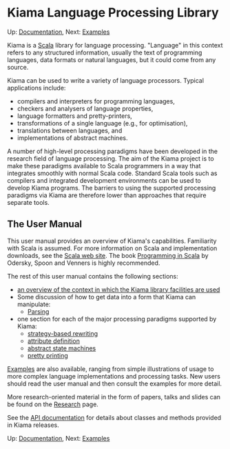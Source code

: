 # Kiama Language Processing Library

Up: [Documentation](Documentation.md), Next: [Examples](Examples.md)

Kiama is a [Scala](http://www.scala-lang.org) library for language
processing. "Language" in this context refers to any structured
information, usually the text of programming languages, data formats
or natural languages, but it could come from any source.

Kiama can be used to write a variety of language processors. Typical
applications include:

  * compilers and interpreters for programming languages,
  * checkers and analysers of language properties,
  * language formatters and pretty-printers,
  * transformations of a single language (e.g., for optimisation),
  * translations between languages, and
  * implementations of abstract machines.

A number of high-level processing paradigms have been developed in the
research field of language processing. The aim of the Kiama project is
to make these paradigms available to Scala programmers in a way that
integrates smoothly with normal Scala code. Standard Scala tools such
as compilers and integrated development environments can be used to
develop Kiama programs. The barriers to using the supported processing
paradigms via Kiama are therefore lower than approaches that require
separate tools.

## The User Manual

This user manual provides an overview of Kiama's capabilities.
Familiarity with Scala is assumed. For more information on Scala and
implementation downloads, see the
[Scala web site](http://www.scala-lang.org).
The book
[Programming in Scala](http://www.artima.com/shop/programming_in_scala)
by Odersky, Spoon and Venners is highly recommended.

The rest of this user manual contains the following sections:

  * [an overview of the context in which the Kiama library facilities are used](Context.md)
  * Some discussion of how to get data into a form that Kiama can manipulate:
    * [Parsing](Parsing.md)
  * one section for each of the major processing paradigms supported by Kiama:
    * [strategy-based rewriting](Rewriting.md)
    * [attribute definition](Attribution.md)
    * [abstract state machines](Machines.md)
    * [pretty printing](PrettyPrinting.md)

[Examples](Examples.md) are also available, ranging from simple illustrations of
usage to more complex language implementations and processing tasks.
New users should read the user manual and then consult the examples
for more detail.

More research-oriented material in the form of papers, talks and slides can be
found on the [Research](Research.md) page.

See the
[API documentation](doc/1.4.0/api/index.html)
for details about classes and methods provided in Kiama releases.

Up: [Documentation](Documentation.md), Next: [Examples](Examples.md)
